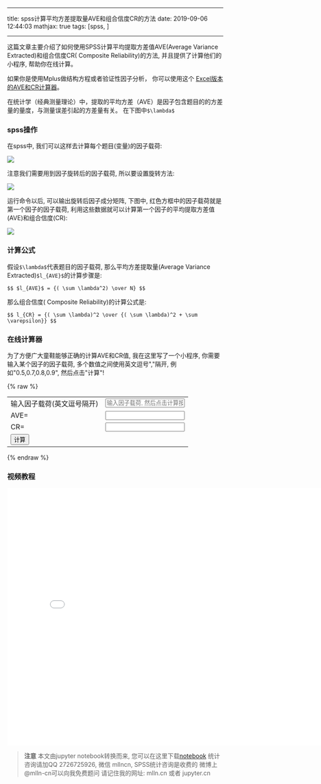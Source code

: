 
---

title: spss计算平均方差提取量AVE和组合信度CR的方法
date: 2019-09-06 12:44:03
mathjax: true
tags: [spss, ]

---


这篇文章主要介绍了如何使用SPSS计算平均提取方差值AVE(Average Variance Extracted)和组合信度CR( Composite Reliability)的方法, 并且提供了计算他们的小程序, 帮助你在线计算。

如果你是使用Mplus做结构方程或者验证性因子分析， 你可以使用这个 [Excel版本的AVE和CR计算器](/2023/08/16/CR和AVE计算器Excel版下载和使用教程/)。

<!-- more -->

在统计学（经典测量理论）中，提取的平均方差（AVE）是因子包含题目的的方差量的量度，与测量误差引起的方差量有关。  在下图中`$\lambda$`

### spss操作

在spss中, 我们可以这样去计算每个题目(变量)的因子载荷:

<img src="imgs/factor-analysis-menue.png">

注意我们需要用到因子旋转后的因子载荷, 所以要设置旋转方法:

<img src="imgs/factor-analysis-dialog.png">

运行命令以后, 可以输出旋转后因子成分矩阵, 下图中, 红色方框中的因子载荷就是第一个因子的因子载荷, 利用这些数据就可以计算第一个因子的平均提取方差值(AVE)和组合信度(CR):

<img src="imgs/rotated-component-matrix.png">

### 计算公式

假设`$\lambda$`代表题目的因子载荷, 那么平均方差提取量(Average Variance Extracted)`$l_{AVE}$`的计算步骤是:

`$$
$l_{AVE}$ = {( \sum \lambda^2) \over N}
$$`

那么组合信度( Composite Reliability)的计算公式是:

`$$
l_{CR} = {( \sum \lambda)^2 \over {( \sum \lambda)^2 + \sum \varepsilon}}
$$`

### 在线计算器

为了方便广大童鞋能够正确的计算AVE和CR值, 我在这里写了一个小程序, 你需要输入某个因子的因子载荷,
多个数值之间使用英文逗号","隔开, 例如"0.5,0.7,0.8,0.9", 
然后点击"计算"!

{% raw %}

<script>
console.log('hello')
</script>

<table class="table">
    <tr>
        <td>输入因子载荷(英文逗号隔开)</td>
        <td>
           <input id="loads" class="form-control" placeholder="输入因子载荷, 然后点击计算按钮" type="text">
        </td>
    </tr>
    <tr><td>AVE=</td><td> <input readonly class="form-control" id="ave" type="number"></td>
    </tr>
    <tr><td>CR=</td><td ><input readonly class="form-control" id="cr" type="number"></td></tr>
    <tr><td colspan="2"><button onclick="cal_cr()" class="btn btn-default">计算</button></td></tr>
</table>

<script>
    function cal_cr(){
        let loadsIpt = $('#loads')
        $('#ave').val('')
        $('#cr').val('')

        let loads = []
        let loadvalues = loadsIpt.val()
        if(!loadvalues){
            alert('没有因子载荷')
            return
        }
        let sm = 0
        let sm2 = 0
        let epsm = 0
        let n_item = 0
        loadvalues.split(',').forEach(v=>{
            n_item += 1
            let load = parseFloat(v)
            loads.push(load)
            sm += load
            sm2 += load * load
            epsm += 1 - load*load
        })
        let ave = sm2 / n_item
        let cr = sm * sm / (sm*sm + epsm)
        $('#ave').val(ave)
        $('#cr').val(cr)
    }
</script>

{% endraw %}

### 视频教程

<iframe src="//player.bilibili.com/player.html?aid=95343967&cid=162769024&page=1" scrolling="no" border="0" frameborder="no" framespacing="0" allowfullscreen="true" style="width: 800px;height: 600px;"> </iframe>

> **注意**
> 本文由jupyter notebook转换而来, 您可以在这里下载[notebook](spss计算平均方差提取量AVE和组合信度CR的方法.ipynb)
> 统计咨询请加QQ 2726725926, 微信 mllncn,  SPSS统计咨询是收费的
> 微博上@mlln-cn可以向我免费题问
> 请记住我的网址: mlln.cn 或者 jupyter.cn
